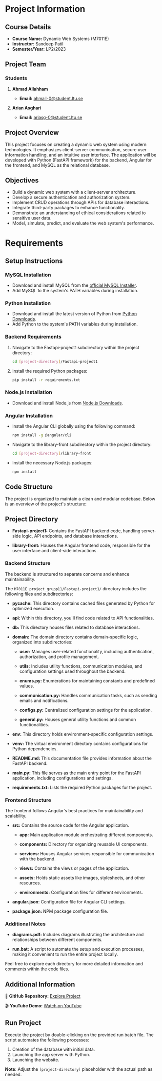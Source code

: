 # Project Information

## Course Details

- **Course Name:** Dynamic Web Systems (M7011E)
- **Instructor:** Sandeep Patil
- **Semester/Year:** LP2/2023

## Project Team

### Students

1. **Ahmad Allahham**
   - **Email:** ahmall-0@student.ltu.se

2. **Arian Asghari**
   - **Email:** ariasg-0@student.ltu.se


## Project Overview

This project focuses on creating a dynamic web system using modern technologies. It emphasizes client-server communication, secure user information handling, and an intuitive user interface. The application will be developed with Python (FastAPI framework) for the backend, Angular for the frontend, and MySQL as the relational database.

## Objectives

- Build a dynamic web system with a client-server architecture.
- Develop a secure authentication and authorization system.
- Implement CRUD operations through APIs for database interactions.
- Integrate third-party packages to enhance functionality.
- Demonstrate an understanding of ethical considerations related to sensitive user data.
- Model, simulate, predict, and evaluate the web system's performance.

# Requirements

## Setup Instructions

### MySQL Installation

- Download and install MySQL from the [official MySQL Installer](https://dev.mysql.com/downloads/installer/).
- Add MySQL to the system's PATH variables during installation.

### Python Installation

- Download and install the latest version of Python from [Python Downloads](https://www.python.org/downloads/).
- Add Python to the system's PATH variables during installation.

### Backend Requirements

1. Navigate to the Fastapi-project1 subdirectory within the project directory:
    ```bash
    cd [project-directory]/Fastapi-project1
    ```

2. Install the required Python packages:
    ```bash
    pip install -r requirements.txt
    ```

### Node.js Installation

- Download and install Node.js from [Node.js Downloads](https://nodejs.org/en/download/).

### Angular Installation

- Install the Angular CLI globally using the following command:
    ```bash
    npm install -g @angular/cli
    ```

- Navigate to the library-front subdirectory within the project directory:
    ```bash
    cd [project-directory]/library-front
    ```

- Install the necessary Node.js packages:
    ```bash
    npm install
    ```

## Code Structure

The project is organized to maintain a clean and modular codebase. Below is an overview of the project's structure:

## Project Directory

- **Fastapi-project1:** Contains the FastAPI backend code, handling server-side logic, API endpoints, and database interactions.

- **library-front:** Houses the Angular frontend code, responsible for the user interface and client-side interactions.

### Backend Structure

The backend is structured to separate concerns and enhance maintainability.


The `M7011E_project_grupp11/Fastapi-project1/` directory includes the following files and subdirectories:

- **__pycache__:** This directory contains cached files generated by Python for optimized execution.

- **api:** Within this directory, you'll find code related to API functionalities.

- **db:** This directory houses files related to database interactions.

- **domain:** The domain directory contains domain-specific logic, organized into subdirectories:

  - **user:** Manages user-related functionality, including authentication, authorization, and profile management.

  - **utils:** Includes utility functions, communication modules, and configuration settings used throughout the backend.

  - **enums.py:** Enumerations for maintaining constants and predefined values.

  - **communication.py:** Handles communication tasks, such as sending emails and notifications.

  - **configs.py:** Centralized configuration settings for the application.

  - **general.py:** Houses general utility functions and common functionalities.

- **env:** This directory holds environment-specific configuration settings.

- **venv:** The virtual environment directory contains configurations for Python dependencies.

- **README.md:** This documentation file provides information about the FastAPI backend.

- **main.py:** This file serves as the main entry point for the FastAPI application, including configurations and settings.

- **requirements.txt:** Lists the required Python packages for the project.
  
### Frontend Structure

The frontend follows Angular's best practices for maintainability and scalability.

- **src:** Contains the source code for the Angular application.

  - **app:** Main application module orchestrating different components.

  - **components:** Directory for organizing reusable UI components.

  - **services:** Houses Angular services responsible for communication with the backend.

  - **views:** Contains the views or pages of the application.

  - **assets:** Holds static assets like images, stylesheets, and other resources.

  - **environments:** Configuration files for different environments.

- **angular.json:** Configuration file for Angular CLI settings.

- **package.json:** NPM package configuration file.

### Additional Notes

- **diagrams.pdf:** Includes diagrams illustrating the architecture and relationships between different components.

- **run.bat:** A script to automate the setup and execution processes, making it convenient to run the entire project locally.

Feel free to explore each directory for more detailed information and comments within the code files.

## Additional Information

🔗 **GitHub Repository:** [Explore Project](https://github.com/1Ahm1/M7011E_project_grupp11)

🎬 **YouTube Demo:** [Watch on YouTube](https://youtu.be/ZdXfpUPodkw)


## Run Project

Execute the project by double-clicking on the provided run batch file. The script automates the following processes:

1. Creation of the database with initial data.
2. Launching the app server with Python.
3. Launching the website.

**Note:** Adjust the `[project-directory]` placeholder with the actual path as needed.
